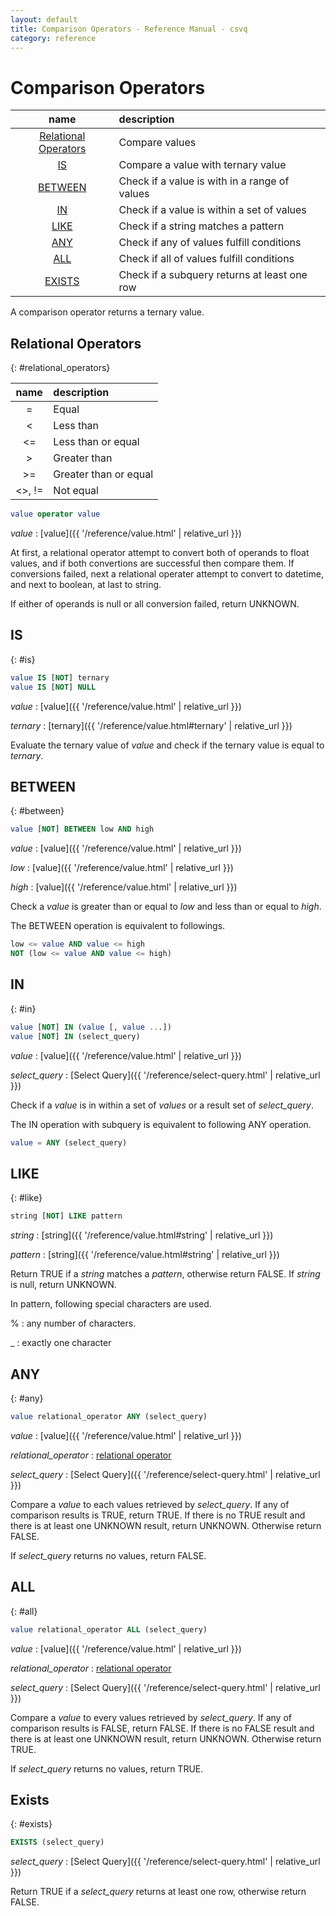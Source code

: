 ```yaml
---
layout: default
title: Comparison Operators - Reference Manual - csvq
category: reference
---
```


# Comparison Operators

| name | description |
| :-: | :- |
| [Relational Operators](#relational_operators) | Compare values |
| [IS](#is)           | Compare a value with ternary value |
| [BETWEEN](#between) | Check if a value is with in a range of values |
| [IN](#in)           | Check if a value is within a set of values |
| [LIKE](#like)       | Check if a string matches a pattern |
| [ANY](#any)         | Check if any of values fulfill conditions |
| [ALL](#all)         | Check if all of values fulfill conditions |
| [EXISTS](#exists)   | Check if a subquery returns at least one row |

A comparison operator returns a ternary value.

## Relational Operators
{: #relational_operators}

| name | description |
| :-: | :- |
| \=      | Equal |
| <       | Less than |
| <\=     | Less than or equal |
| >       | Greater than |
| >\=     | Greater than or equal |
| <>, !\= | Not equal |

```sql
value operator value
```

_value_
: [value]({{ '/reference/value.html' | relative_url }})

At first, a relational operator attempt to convert both of operands to float values, and if both convertions are successful then compare them.
If conversions failed, next a relational operater attempt to convert to datetime, and next to boolean, at last to string.

If either of operands is null or all conversion failed, return UNKNOWN.

## IS
{: #is}

```sql
value IS [NOT] ternary
value IS [NOT] NULL
```

_value_
: [value]({{ '/reference/value.html' | relative_url }})

_ternary_
: [ternary]({{ '/reference/value.html#ternary' | relative_url }})

Evaluate the ternary value of _value_ and check if the ternary value is equal to _ternary_.

## BETWEEN
{: #between}

```sql
value [NOT] BETWEEN low AND high
```

_value_
: [value]({{ '/reference/value.html' | relative_url }})

_low_
: [value]({{ '/reference/value.html' | relative_url }})

_high_
: [value]({{ '/reference/value.html' | relative_url }})

Check a _value_ is greater than or equal to _low_ and less than or equal to _high_.

The BETWEEN operation is equivalent to followings.
```sql
low <= value AND value <= high
NOT (low <= value AND value <= high)
```

## IN
{: #in}

```sql
value [NOT] IN (value [, value ...])
value [NOT] IN (select_query)
```

_value_
: [value]({{ '/reference/value.html' | relative_url }})

_select_query_
: [Select Query]({{ '/reference/select-query.html' | relative_url }})

Check if a _value_ is in within a set of _values_ or a result set of _select_query_.

The IN operation with subquery is equivalent to following ANY operation.
```sql
value = ANY (select_query)
```

## LIKE
{: #like}

```sql
string [NOT] LIKE pattern
```

_string_
: [string]({{ '/reference/value.html#string' | relative_url }})

_pattern_
: [string]({{ '/reference/value.html#string' | relative_url }})

Return TRUE if a _string_ matches a _pattern_, otherwise return FALSE.
If _string_ is null, return UNKNOWN. 

In pattern, following special characters are used.

%
: any number of characters.

_
: exactly one character

## ANY
{: #any}

```sql
value relational_operator ANY (select_query)
```

_value_
: [value]({{ '/reference/value.html' | relative_url }})

_relational_operator_
: [relational operator](#relational_operators)

_select_query_
: [Select Query]({{ '/reference/select-query.html' | relative_url }})

Compare a _value_ to each values retrieved by _select_query_.
If any of comparison results is TRUE, return TRUE.
If there is no TRUE result and there is at least one UNKNOWN result, return UNKNOWN.
Otherwise return FALSE.

If _select_query_ returns no values, return FALSE.

## ALL
{: #all}

```sql
value relational_operator ALL (select_query)
```

_value_
: [value]({{ '/reference/value.html' | relative_url }})

_relational_operator_
: [relational operator](#relational_operators)

_select_query_
: [Select Query]({{ '/reference/select-query.html' | relative_url }})

Compare a _value_ to every values retrieved by _select_query_.
If any of comparison results is FALSE, return FALSE.
If there is no FALSE result and there is at least one UNKNOWN result, return UNKNOWN.
Otherwise return TRUE.

If _select_query_ returns no values, return TRUE.

## Exists
{: #exists}

```sql
EXISTS (select_query)
```

_select_query_
: [Select Query]({{ '/reference/select-query.html' | relative_url }})

Return TRUE if a _select_query_ returns at least one row, otherwise return FALSE.
